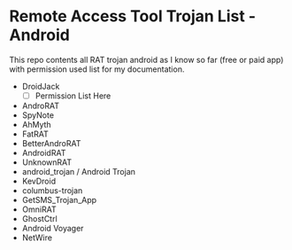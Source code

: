 # Remote Access Tool Trojan List - Android

This repo contents all RAT trojan android as I know so far (free or paid app) with permission used list for my documentation.

- DroidJack
  - [ ] Permission List Here
- AndroRAT
- SpyNote
- AhMyth
- FatRAT
- BetterAndroRAT
- AndroidRAT
- UnknownRAT
- android_trojan / Android Trojan
- KevDroid
- columbus-trojan
- GetSMS_Trojan_App
- OmniRAT
- GhostCtrl
- Android Voyager
- NetWire

